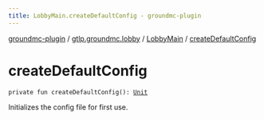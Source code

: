 ```yaml
---
title: LobbyMain.createDefaultConfig - groundmc-plugin
---
```


[groundmc-plugin](../../index.html) / [gtlp.groundmc.lobby](../index.html) / [LobbyMain](index.html) / [createDefaultConfig](.)

# createDefaultConfig

`private fun createDefaultConfig(): `[`Unit`](https://kotlinlang.org/api/latest/jvm/stdlib/kotlin/-unit/index.html)

Initializes the config file for first use.

